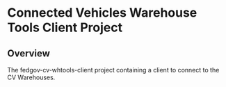 # Connected Vehicles Warehouse Tools Client Project

## Overview

The fedgov-cv-whtools-client project containing a client to connect to the CV Warehouses.